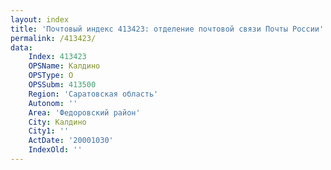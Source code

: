 ```yaml
---
layout: index
title: 'Почтовый индекс 413423: отделение почтовой связи Почты России'
permalink: /413423/
data:
    Index: 413423
    OPSName: Калдино
    OPSType: О
    OPSSubm: 413500
    Region: 'Саратовская область'
    Autonom: ''
    Area: 'Федоровский район'
    City: Калдино
    City1: ''
    ActDate: '20001030'
    IndexOld: ''
---
```

